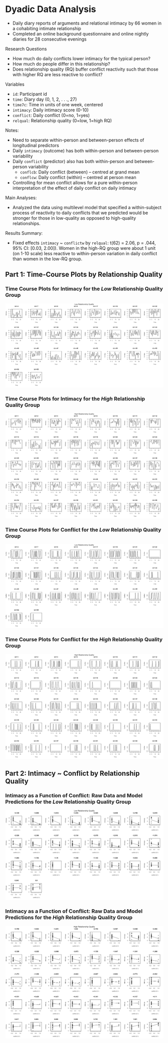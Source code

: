 # Dyadic Data Analysis
* Daily diary reports of arguments and relational intimacy by 66 women in a cohabiting intimate relationship
* Completed an online background questionnaire and online nightly diaries for 28 consecutive evenings

Research Questions
* How much do daily conflicts lower intimacy for the typical person?
* How much do people differ in this relationship?
* Does relationship quality (RQ) buffer conflict reactivity such that those with higher RQ are less reactive to conflict?

Variables
* `id`: Participant id
* `time`: Diary day (0, 1, 2, . . ., 27)
* `time7c`: Time in units of one week, centered
* `intimacy`: Daily intimacy score (0-10)
* `conflict`: Daily conflict (0=no, 1=yes)
* `relqual`: Relationship quality (0=low, 1=high RQ)

Notes: 
* Need to separate within-person and between-person effects of longitudinal predictors
* Daily `intimacy` (outcome) has both within-person and between-person variability
* Daily `conflict` (predictor) also has both within-person and between-person variability
  * `conflcb`: Daily conflict (between) – centred at grand mean
  * `conflcw`: Daily conflict (within) – centred at person mean
* Controlling for mean conflict allows for a pure within-person interpretation of the effect of daily conflict on daily intimacy

Main Analyses:
* Analyzed the data using multilevel model that specified a within-subject process of reactivity to daily conflicts that we predicted would be stronger for those in low-quality as opposed to high-quality relationships.

Results Summary:
* Fixed effects `intimacy` ~ `conflictw` by `relqual`: t(62) = 2.06, p = .044, 95% CI: [0.03, 2.00]). Women in the high-RQ group were about 1 unit (on 1-10 scale) less reactive to within-person variation in daily conflict than women in the low-RQ group.


## Part 1: Time-Course Plots by Relationship Quality

### Time Course Plots for **Intimacy** for the *Low* Relationship Quality Group

![LRQ Intimacy Time Plot](https://github.com/matt-j-murphy/DyadicData/blob/ae22f0c67f85f99998faa61421d22d6c1fcc489b/lrq-intimacy-time.png) 

### Time Course Plots for **Intimacy** for the *High* Relationship Quality Group

![HRQ Intimacy Time Plot](https://github.com/matt-j-murphy/DyadicData/blob/ae22f0c67f85f99998faa61421d22d6c1fcc489b/hrq-intimacy-time.png) 

### Time Course Plots for **Conflict** for the *Low* Relationship Quality Group

![LRQ Conflict Time Plot](https://github.com/matt-j-murphy/DyadicData/blob/ae22f0c67f85f99998faa61421d22d6c1fcc489b/lrq-conflict-time.png) 

### Time Course Plots for **Conflict** for the *High* Relationship Quality Group
![HRQ Conflict Time Plot](https://github.com/matt-j-murphy/DyadicData/blob/ae22f0c67f85f99998faa61421d22d6c1fcc489b/hrq-conflict-time.png) 

## Part 2: Intimacy ~ Conflict by Relationship Quality

### **Intimacy** as a Function of **Conflict**: Raw Data and Model Predictions for the *Low* Relationship Quality Group

![LRQ Pred Panel](https://github.com/matt-j-murphy/DyadicData/blob/511ce7bfbdff001ed5b648ee8cf886a5f6f76d36/lrq-pred-panels.png) 

### **Intimacy** as a Function of **Conflict**: Raw Data and Model Predictions for the *High* Relationship Quality Group

![HRQ Pred Panel](https://github.com/matt-j-murphy/DyadicData/blob/1de03d433a4f4963778dbdc1be85176fe022a7d9/hrq-pred-panels.png) 

